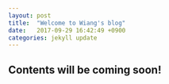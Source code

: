 ```yaml
---
layout: post
title:  "Welcome to Wiang's blog"
date:   2017-09-29 16:42:49 +0900
categories: jekyll update
---
```

## Contents will be coming soon!

[jekyll-docs]: https://jekyllrb.com/docs/home
[jekyll-gh]:   https://github.com/jekyll/jekyll
[jekyll-talk]: https://talk.jekyllrb.com/
